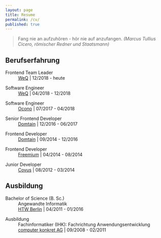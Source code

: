 ```yaml
---
layout: page
title: Resume
permalink: /cv/
published: true
---
```


> Fang nie an aufzuhören - hör nie auf anzufangen.
*(Marcus Tullius Cicero, römischer Redner und Staatsmann)*

## Berufserfahrung

<dl>
    <dt>Frontend Team Leader</dt>
    <dd>
        <a href="http://www.weq.com" target="_blank">WeQ</a> | 12/2018 - heute
    </dd>
</dl>

<dl>
    <dt>Software Engineer</dt>
    <dd>
        <a href="http://www.weq.com" target="_blank">WeQ</a> | 04/2018 - 12/2018
    </dd>
</dl>

<dl>
    <dt>Software Engineer</dt>
    <dd>
        <a href="http://www.ocono.de" target="_blank">Ocono</a> | 07/2017 - 04/2018
    </dd>
</dl>

<dl>
    <dt>Senior Frontend Developer</dt>
    <dd>
        <a href="http://www.covus.com" target="_blank">Domtain</a> | 12/2016 - 06/2017
    </dd>
</dl>

<dl>
    <dt>Frontend Developer</dt>
    <dd>
        <a href="http://www.covus.com" target="_blank">Domtain</a> | 09/2014 - 12/2016
    </dd>
</dl>

<dl>
    <dt>Frontend Developer</dt>
    <dd>
        <a href="http://www.covus.com" target="_blank">Freemium</a> | 04/2014 - 08/2014
    </dd>
</dl>

<dl>
    <dt>Junior Developer</dt>
    <dd>
        <a href="http://www.covus.com" target="_blank">Covus</a> | 08/2012 - 03/2014
    </dd>
</dl>

## Ausbildung

<dl>
    <dt>Bachelor of Science (B. Sc.)</dt>
    <dd>Angewandte Informatik</dd>
    <dd>
        <a href="http://www.htw-berlin.de" target="_blank">HTW Berlin</a> | 04/2011 - 01/2016
    </dd>
</dl>

<dl>
    <dt>Ausbildung</dt>
    <dd>Fachinformatiker (IHK): Fachrichtung Anwendungsentwicklung</dd>
    <dd>
        <a href="http://www.computer-konkret.de" target="_blank">computer konkret AG</a> | 09/2008 - 02/2011
    </dd>
</dl>
